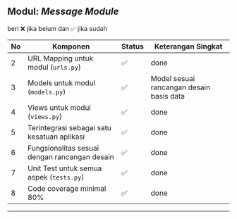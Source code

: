 ## Modul: _Message Module_

beri ❌ jika belum dan ✅ jika sudah

| No  | Komponen                                      | Status | Keterangan Singkat                       |
| --- | --------------------------------------------- | ------ | ---------------------------------------- |
| 2   | URL Mapping untuk modul (`urls.py`)           | ✅     | done                                     |
| 3   | Models untuk modul (`models.py`)              | ✅     | Model sesuai rancangan desain basis data |
| 4   | Views untuk modul (`views.py`)                | ✅     | done                                     |
| 5   | Terintegrasi sebagai satu kesatuan aplikasi   | ✅     | done                                     |
| 6   | Fungsionalitas sesuai dengan rancangan desain | ✅     | done                                     |
| 7   | Unit Test untuk semua aspek (`tests.py`)      | ✅     | done                                     |
| 8   | Code coverage minimal 80%                     | ✅     | done                                     |

---
